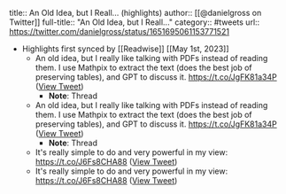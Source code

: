 title:: An Old Idea, but I Reall... (highlights)
author:: [[@danielgross on Twitter]]
full-title:: "An Old Idea, but I Reall..."
category:: #tweets
url:: https://twitter.com/danielgross/status/1651695061153771521

- Highlights first synced by [[Readwise]] [[May 1st, 2023]]
	- An old idea, but I really like talking with PDFs instead of reading them. I use Mathpix to extract the text (does the best job of preserving tables), and GPT to discuss it. https://t.co/JgFK81a34P ([View Tweet](https://twitter.com/danielgross/status/1651695061153771521))
		- **Note**: Thread
	- An old idea, but I really like talking with PDFs instead of reading them. I use Mathpix to extract the text (does the best job of preserving tables), and GPT to discuss it. https://t.co/JgFK81a34P ([View Tweet](https://twitter.com/danielgross/status/1651695061153771521))
		- **Note**: Thread
	- It's really simple to do and very powerful in my view: https://t.co/J6Fs8CHA88 ([View Tweet](https://twitter.com/danielgross/status/1651695062307274754))
	- It's really simple to do and very powerful in my view: https://t.co/J6Fs8CHA88 ([View Tweet](https://twitter.com/danielgross/status/1651695062307274754))